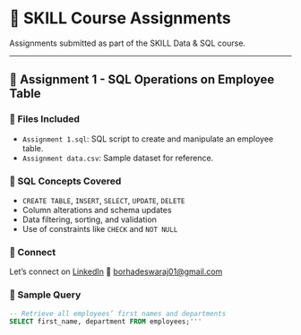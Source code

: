 # 📘 SKILL Course Assignments

Assignments submitted as part of the SKILL Data & SQL course.

---

## 📘 Assignment 1 - SQL Operations on Employee Table

### 📁 Files Included
- `Assignment 1.sql`: SQL script to create and manipulate an employee table.
- `Assignment data.csv`: Sample dataset for reference.

### 📌 SQL Concepts Covered
- `CREATE TABLE`, `INSERT`, `SELECT`, `UPDATE`, `DELETE`
- Column alterations and schema updates
- Data filtering, sorting, and validation
- Use of constraints like `CHECK` and `NOT NULL`

### 📌 Connect
Let’s connect on [LinkedIn]([https://www.linkedin.com/in/swaraj-borhade-921a411a4/](https://www.linkedin.com/in/swaraj-borhade-921a411a4/))  
📧 borhadeswaraj01@gmail.com

### 🚀 Sample Query
```sql
-- Retrieve all employees’ first names and departments
SELECT first_name, department FROM employees;'''

